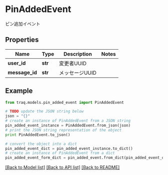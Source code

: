 # PinAddedEvent

ピン追加イベント

## Properties

Name | Type | Description | Notes
------------ | ------------- | ------------- | -------------
**user_id** | **str** | 変更者UUID | 
**message_id** | **str** | メッセージUUID | 

## Example

```python
from traq.models.pin_added_event import PinAddedEvent

# TODO update the JSON string below
json = "{}"
# create an instance of PinAddedEvent from a JSON string
pin_added_event_instance = PinAddedEvent.from_json(json)
# print the JSON string representation of the object
print PinAddedEvent.to_json()

# convert the object into a dict
pin_added_event_dict = pin_added_event_instance.to_dict()
# create an instance of PinAddedEvent from a dict
pin_added_event_form_dict = pin_added_event.from_dict(pin_added_event_dict)
```
[[Back to Model list]](../README.md#documentation-for-models) [[Back to API list]](../README.md#documentation-for-api-endpoints) [[Back to README]](../README.md)


